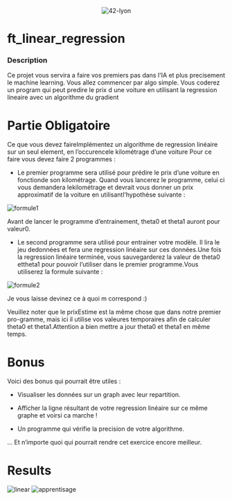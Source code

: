<p align="center">
    <img alt="42-lyon" src="https://user-images.githubusercontent.com/45235527/106354618-6ec65a00-62f3-11eb-8688-ba9e0f4e77de.jpg" />
</p>

# ft_linear_regression

<!-- <img alt="Note" src="https://user-images.githubusercontent.com/45235527/104627073-dc894980-5696-11eb-999d-e53798ea9ae4.png" width="250" height="200" /> -->

### <strong>Description</strong>

Ce projet vous servira a faire vos premiers pas dans l'IA et plus precisement le machine learning. Vous allez commencer par algo simple. Vous coderez un program qui peut predire le prix d une voiture en utilisant la regression lineaire avec un algorithme du gradient

# Partie Obligatoire 

Ce que vous devez faireImplémentez un algorithme de regression linéaire sur un seul element, en l’occurencele kilométrage d’une voiture Pour ce faire vous devez faire 2 programmes :

- Le premier programme sera utilisé pour prédire le prix d’une voiture en fonctionde son kilométrage. Quand vous lancerez le programme, celui ci vous demandera lekilométrage et devrait vous donner un prix approximatif de la voiture en utilisantl’hypothèse suivante :

![formule1](https://user-images.githubusercontent.com/45235527/140348830-b8275ec3-5908-4a12-9da1-bbdf166316a7.PNG)

Avant de lancer le programme d’entrainement, theta0 et theta1 auront pour valeur0.

- Le second programme sera utilisé pour entrainer votre modèle. Il lira le jeu dedonnées et fera une regression linéaire sur ces données.Une fois la regression linéaire terminée, vous sauvegarderez la valeur de theta0 ettheta1 pour pouvoir l’utiliser dans le premier programme.Vous utiliserez la formule suivante :

![formule2](https://user-images.githubusercontent.com/45235527/140348840-4d426b93-b304-44b0-8ab4-152e10ebe1e9.PNG)

Je vous laisse devinez ce à quoi m correspond :)

Veuillez noter que le prixEstime est la même chose que dans notre premier pro-gramme, mais ici il utilise vos valeures temporaires afin de calculer theta0 et theta1.Attention a bien mettre a jour theta0 et theta1 en même temps.

# Bonus

Voici des bonus qui pourrait être utiles :

- Visualiser les données sur un graph avec leur repartition.

- Afficher la ligne résultant de votre regression linéaire sur ce même graphe et voirsi ca marche !

- Un programme qui vérifie la precision de votre algorithme.

... Et n’importe quoi qui pourrait rendre cet exercice encore meilleur.

# Results

<img alt="linear" src="https://user-images.githubusercontent.com/45235527/140805194-b31f35a2-dda6-405f-b2af-4555dc11250f.png">

<img alt="apprentisage" src="https://user-images.githubusercontent.com/45235527/140819537-ae9bf9e6-9897-4507-906e-444bb4fd4969.png">
